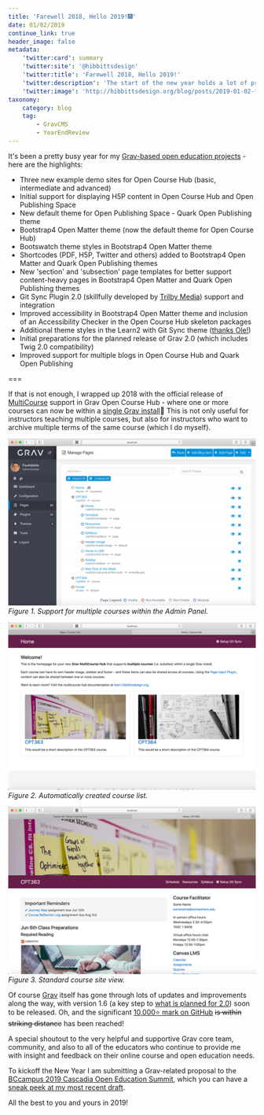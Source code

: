 ```yaml
---
title: 'Farewell 2018, Hello 2019!🎆'
date: 01/02/2019
continue_link: true
header_image: false
metadata:
    'twitter:card': summary
    'twitter:site': '@hibbittsdesign'
    'twitter:title': 'Farewell 2018, Hello 2019!'
    'twitter:description': 'The start of the new year holds a lot of promise for both Grav and my Grav-based open education projects'
    'twitter:image': 'http://hibbittsdesign.org/blog/posts/2019-01-02-farewell-2018-hello-2019/admin-panel-multiple-courses'
taxonomy:
    category: blog
    tag:
        - GravCMS
        - YearEndReview
---
```


It's been a pretty busy year for my [Grav-based open education projects](https://github.com/hibbitts-design) -  here are the highlights:

* Three new example demo sites for Open Course Hub (basic, intermediate and advanced)
* Initial support for displaying H5P content in Open Course Hub and Open Publishing Space
* New default theme for Open Publishing Space - Quark Open Publishing theme
* Bootstrap4 Open Matter theme (now the default theme for Open Course Hub)
* Bootswatch theme styles in Bootstrap4 Open Matter theme
* Shortcodes (PDF, H5P, Twitter and others) added to Bootstrap4 Open Matter and Quark Open Publishing themes
* New 'section' and 'subsection' page templates for better support content-heavy pages in Bootstrap4 Open Matter and Quark Open Publishing themes
* Git Sync Plugin 2.0 (skillfully developed by [Trilby Media](https://trilby.media/)) support and integration
* Improved accessibility in Bootstrap4 Open Matter theme and inclusion of an Accessibility Checker in the Open Course Hub skeleton packages
* Additional theme styles in the Learn2 with Git Sync theme ([thanks Ole!](https://github.com/OleVik/))
* Initial preparations for the planned release of Grav 2.0 (which includes Twig 2.0 compatibility)
* Improved support for multiple blogs in Open Course Hub and Quark Open Publishing

===

If that is not enough, I wrapped up 2018 with the official release of [MultiCourse](https://learn.hibbittsdesign.org/opencoursehub/multicourse-hubs) support in Grav Open Course Hub - where one or more courses can now be within a [single Grav install](http://demo.hibbittsdesign.org/grav-skeleton-open-matter-multi-course-hub-site/)🙌 This is not only useful for instructors teaching multiple courses, but also for instructors who want to archive multiple terms of the same course (which I do myself).

![Support for multiple courses within the Admin Panel](admin-panel-multiple-courses.png)  
_Figure 1. Support for multiple courses within the Admin Panel._

![Automatically created course list](course-list-page.png)  
_Figure 2. Automatically created course list._

![Single course site view](cpt-363-home-page.png)  
_Figure 3. Standard course site view._

Of course [Grav](https://getgrav.org) itself has gone through lots of updates and improvements along the way, with version 1.6 (a key step to [what is planned for 2.0](https://github.com/getgrav/grav/issues/1767)) soon to be released. Oh, and the significant [10,000⭐️ mark on GitHub](https://github.com/getgrav/grav) ~~is within striking distance~~ has been reached!

A special shoutout to the very helpful and supportive Grav core team, community, and also to all of the educators who continue to provide me with insight and feedback on their online course and open education needs.

To kickoff the New Year I am submitting a Grav-related proposal to the [BCcampus 2019 Cascadia Open Education Summit](https://bccampus.ca/events/cascadia-open-education-summit-2019/), which you can have a [sneak peek at my most recent draft](https://docs.google.com/document/d/16luBJEPYEycZ_H2gb5B0oxgPbM6V-7w-pzSASF8A3O8/edit?usp=sharing).

All the best to you and yours in 2019!

